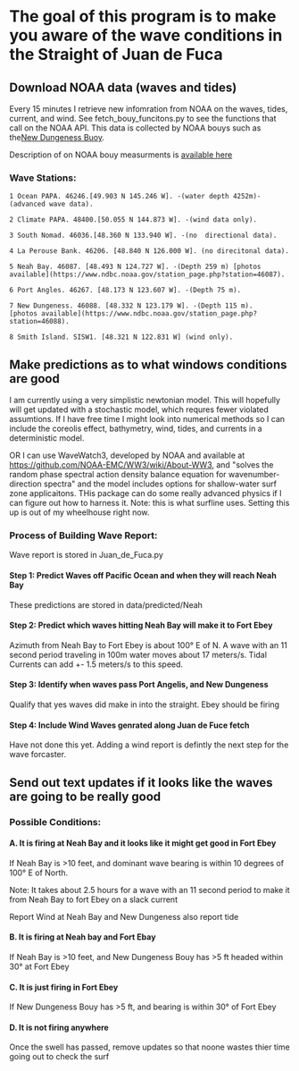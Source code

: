 # The goal of this program is to make you aware of the wave conditions in the Straight of Juan de Fuca

## Download NOAA data (waves and tides) 
Every 15 minutes I retrieve new infomration from NOAA on the waves, tides, current, and wind. See fetch_bouy_funcitons.py to see the functions that call on the NOAA API. This data is collected by NOAA bouys such as the[New Dungeness Buoy](https://www.ndbc.noaa.gov/station_page.php?station=46088). 

 Description of on NOAA bouy measurments is [available here](https://www.ndbc.noaa.gov/faq/measdes.shtml) 

### Wave Stations: 
    1 Ocean PAPA. 46246.[49.903 N 145.246 W]. -(water depth 4252m)-(advanced wave data).  

    2 Climate PAPA. 48400.[50.055 N 144.873 W]. -(wind data only). 

    3 South Nomad. 46036.[48.360 N 133.940 W]. -(no  directional data). 

    4 La Perouse Bank. 46206. [48.840 N 126.000 W]. (no direcitonal data).
    
    5 Neah Bay. 46087. [48.493 N 124.727 W]. -(Depth 259 m) [photos available](https://www.ndbc.noaa.gov/station_page.php?station=46087).   

    6 Port Angles. 46267. [48.173 N 123.607 W]. -(Depth 75 m). 

    7 New Dungeness. 46088. [48.332 N 123.179 W]. -(Depth 115 m).    [photos available](https://www.ndbc.noaa.gov/station_page.php?station=46088).   

    8 Smith Island. SISW1. [48.321 N 122.831 W] (wind only).   

## Make predictions as to what windows conditions are good 
I am currently using a very simplistic newtonian model. 
This will hopefully will get updated with a stochastic model, which requres fewer violated assumtions. If I have free time I might look into numerical methods so I can include the coreolis effect, bathymetry, wind, tides, and currents in a deterministic model. 

OR I can use WaveWatch3, developed by NOAA and available at https://github.com/NOAA-EMC/WW3/wiki/About-WW3, and "solves the random phase spectral action density balance equation for wavenumber-direction spectra" and the model includes options for shallow-water surf zone applicaitons. THis package can do some really advanced physics if I can figure out how to harness it. Note: this is what surfline uses. Setting this up is out of my wheelhouse right now. 

### Process of Building Wave Report: 
Wave report is stored in Juan_de_Fuca.py 
#### Step 1: Predict Waves off Pacific Ocean and when they will reach Neah Bay 
These predictions are stored in data/predicted/Neah

#### Step 2: Predict which waves hitting Neah Bay will make it to Fort Ebey 
Azimuth from Neah Bay to Fort Ebey is about 100° E of N. A wave with an 11 second period traveling in 100m water moves about 17 meters/s. Tidal Currents can add +- 1.5 meters/s to this speed. 

#### Step 3: Identify when waves pass Port Angelis, and New Dungeness
Qualify that yes waves did make in into the straight. Ebey should be firing 

#### Step 4: Include Wind Waves genrated along Juan de Fuce fetch
Have not done this yet. Adding a wind report is defintly the next step for the wave forcaster. 


## Send out text updates if it looks like the waves are going to be really good 

### Possible Conditions: 

#### A. It is firing at Neah Bay and it looks like it might get good in Fort Ebey 
 If Neah Bay is >10 feet, and dominant wave bearing is within 10 degrees of 100° E of North. 

 Note: It takes about 2.5 hours for a wave with an 11 second period to make it from Neah Bay to fort Ebey on a slack current

 Report Wind at Neah Bay and New Dungeness also report tide
#### B. It is firing at Neah bay and Fort Ebay 

 If Neah Bay is >10 feet, and New Dungeness Bouy has >5 ft headed within 30° at Fort Ebey

#### C. It is just firing in Fort Ebey 

If New Dungeness Bouy has >5 ft, and bearing is within 30° of Fort Ebey

#### D. It is not firing anywhere 

Once the swell has passed, remove updates so that noone wastes thier time going out to check the surf



